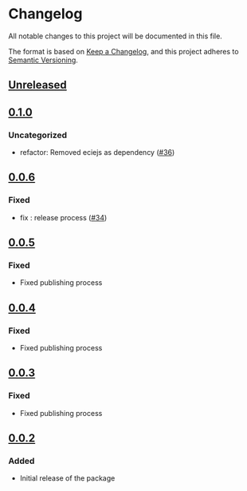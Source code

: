 # Changelog

All notable changes to this project will be documented in this file.

The format is based on [Keep a Changelog](https://keepachangelog.com/en/1.0.0/),
and this project adheres to [Semantic Versioning](https://semver.org/spec/v2.0.0.html).

## [Unreleased]

## [0.1.0]

### Uncategorized

- refactor: Removed eciejs as dependency ([#36](https://github.com/MetaMask/mobile-wallet-protocol/pull/36))

## [0.0.6]

### Fixed

- fix : release process ([#34](https://github.com/MetaMask/mobile-wallet-protocol/pull/34))

## [0.0.5]

### Fixed

- Fixed publishing process

## [0.0.4]

### Fixed

- Fixed publishing process

## [0.0.3]

### Fixed

- Fixed publishing process

## [0.0.2]

### Added

- Initial release of the package

[Unreleased]: https://github.com/MetaMask/mobile-wallet-protocol/compare/@metamask/mobile-wallet-protocol-dapp-client@0.1.0...HEAD
[0.1.0]: https://github.com/MetaMask/mobile-wallet-protocol/compare/@metamask/mobile-wallet-protocol-dapp-client@0.0.6...@metamask/mobile-wallet-protocol-dapp-client@0.1.0
[0.0.6]: https://github.com/MetaMask/mobile-wallet-protocol/compare/@metamask/mobile-wallet-protocol-dapp-client@0.0.5...@metamask/mobile-wallet-protocol-dapp-client@0.0.6
[0.0.5]: https://github.com/MetaMask/mobile-wallet-protocol/compare/@metamask/mobile-wallet-protocol-dapp-client@0.0.4...@metamask/mobile-wallet-protocol-dapp-client@0.0.5
[0.0.4]: https://github.com/MetaMask/mobile-wallet-protocol/compare/@metamask/mobile-wallet-protocol-dapp-client@0.0.3...@metamask/mobile-wallet-protocol-dapp-client@0.0.4
[0.0.3]: https://github.com/MetaMask/mobile-wallet-protocol/compare/@metamask/mobile-wallet-protocol-dapp-client@0.0.2...@metamask/mobile-wallet-protocol-dapp-client@0.0.3
[0.0.2]: https://github.com/MetaMask/mobile-wallet-protocol/releases/tag/@metamask/mobile-wallet-protocol-dapp-client@0.0.2
